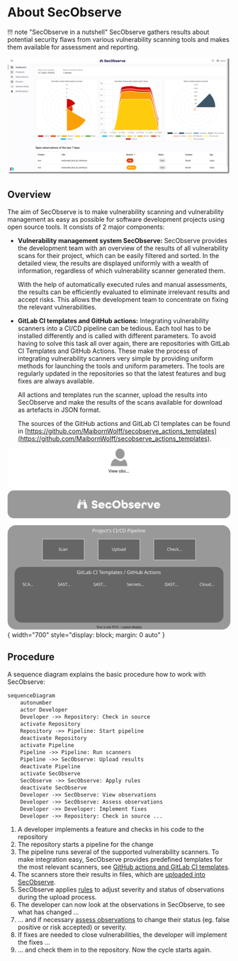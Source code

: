 # About SecObserve

!!! note "SecObserve in a nutshell"
    SecObserve gathers results about potential security flaws from various vulnerability scanning tools and makes them available for assessment and reporting.

![Dashboard](../assets/images/screenshot_dashboard.png)

## Overview

The aim of SecObserve is to make vulnerability scanning and vulnerability management as easy as possible for software development projects using open source tools. It consists of 2 major components:

* **Vulnerability management system SecObserve:** SecObserve provides the development team with an overview of the results of all vulnerability scans for their project, which can be easily filtered and sorted. In the detailed view, the results are displayed uniformly with a wealth of information, regardless of which vulnerability scanner generated them.

    With the help of automatically executed rules and manual assessments, the results can be efficiently evaluated to eliminate irrelevant results and accept risks. This allows the development team to concentrate on fixing the relevant vulnerabilities.

* **GitLab CI templates and GitHub actions:** Integrating vulnerability scanners into a CI/CD pipeline can be tedious. Each tool has to be installed differently and is called with different parameters. To avoid having to solve this task all over again, there are repositories with GitLab CI Templates and GitHub Actions. These make the process of integrating vulnerability scanners very simple by providing uniform methods for launching the tools and uniform parameters. The tools are regularly updated in the repositories so that the latest features and bug fixes are always available.

    All actions and templates run the scanner, upload the results into SecObserve and make the results of the scans available for download as artefacts in JSON format.

    The sources of the GitHub actions and GitLab CI templates can be found in [https://github.com/MaibornWolff/secobserve_actions_templates](https://github.com/MaibornWolff/secobserve_actions_templates).

![How it works](../assets/images/secobserve_process.svg){ width="700" style="display: block; margin: 0 auto" }

## Procedure

A sequence diagram explains the basic procedure how to work with SecObserve:

``` mermaid
sequenceDiagram
    autonumber
    actor Developer
    Developer ->> Repository: Check in source
    activate Repository
    Repository ->> Pipeline: Start pipeline
    deactivate Repository
    activate Pipeline
    Pipeline ->> Pipeline: Run scanners
    Pipeline ->> SecObserve: Upload results
    deactivate Pipeline
    activate SecObserve
    SecObserve ->> SecObserve: Apply rules
    deactivate SecObserve
    Developer ->> SecObserve: View observations
    Developer ->> SecObserve: Assess observations
    Developer ->> Developer: Implement fixes
    Developer ->> Repository: Check in source ...
```

1. A developer implements a feature and checks in his code to the repository
2. The repository starts a pipeline for the change
3. The pipeline runs several of the supported vulnerability scanners. To make integration easy, SecObserve provides predefined templates for the most relevant scanners, see [GitHub actions and GitLab CI templates](../integrations/github_actions_and_templates.md).
4. The scanners store their results in files, which are [uploaded into SecObserve](../usage/import_observations.md).
5. SecObserve applies [rules](../usage/rule_engine.md) to adjust severity and status of observations during the upload process.
6. The developer can now look at the observations in SecObserve, to see what has changed ...
7. ... and if necessary [assess observations](../usage/assess_observations.md) to change their status (eg. false positive or risk accepted) or severity.
8. If fixes are needed to close vulnerabilities, the developer will implement the fixes ...
9. ... and check them in to the repository. Now the cycle starts again.
